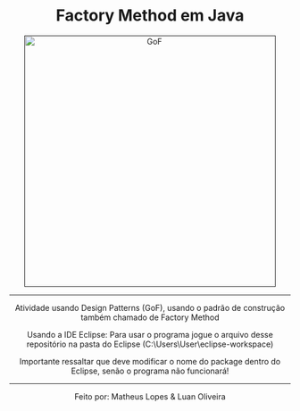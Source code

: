 <h1 align="Center"> Factory Method em Java </h1>
<div align="center">
  <a href=""><img src="https://uploaddeimagens.com.br/images/004/387/331/original/WhatsApp_Image_2023-03-12_at_13.35.13.jpeg?1678639237" height="450" weight="200" alt="GoF"></a>
</div><hr>

<div align="center">
    <p> Atividade usando Design Patterns (GoF), usando o padrão de construção também chamado de Factory Method </p>
    <p> Usando a IDE Eclipse: Para usar o programa jogue o arquivo desse repositório na pasta do Eclipse (C:\Users\User\eclipse-workspace) </p>
    <p> Importante ressaltar que deve modificar o nome do package dentro do Eclipse, senão o programa não funcionará! </p><hr>
    <p> Feito por: Matheus Lopes & Luan Oliveira </p>
</div>
